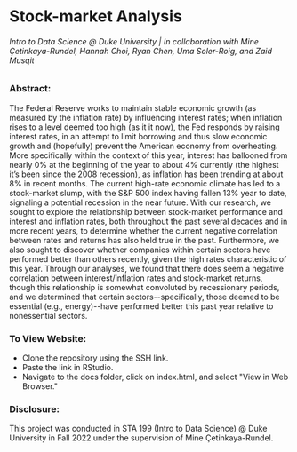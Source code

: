 # Stock-market Analysis
###### Intro to Data Science @ Duke University | In collaboration with Mine Çetinkaya-Rundel, Hannah Choi, Ryan Chen, Uma Soler-Roig, and Zaid Musqit

### Abstract:
The Federal Reserve works to maintain stable economic growth (as measured by the inflation rate) by influencing interest rates; when inflation rises to a level deemed too high (as it it now), the Fed responds by raising interest rates, in an attempt to limit borrowing and thus slow economic growth and (hopefully) prevent the American economy from overheating. More specifically within the context of this year, interest has ballooned from nearly 0% at the beginning of the year to about 4% currently (the highest it’s been since the 2008 recession), as inflation has been trending at about 8% in recent months. The current high-rate economic climate has led to a stock-market slump, with the S&P 500 index having fallen 13% year to date, signaling a potential recession in the near future. With our research, we sought to explore the relationship between stock-market performance and interest and inflation rates, both throughout the past several decades and in more recent years, to determine whether the current negative correlation between rates and returns has also held true in the past. Furthermore, we also sought to discover whether companies within certain sectors have performed better than others recently, given the high rates characteristic of this year. Through our analyses, we found that there does seem a negative correlation between interest/inflation rates and stock-market returns, though this relationship is somewhat convoluted by recessionary periods, and we determined that certain sectors--specifically, those deemed to be essential (e.g., energy)--have performed better this past year relative to nonessential sectors.

### To View Website: 
* Clone the repository using the SSH link.
* Paste the link in RStudio.
* Navigate to the docs folder, click on index.html, and select "View in Web Browser."

### Disclosure: 
This project was conducted in STA 199 (Intro to Data Science) @ Duke University in Fall 2022 under the supervision of Mine Çetinkaya-Rundel.
